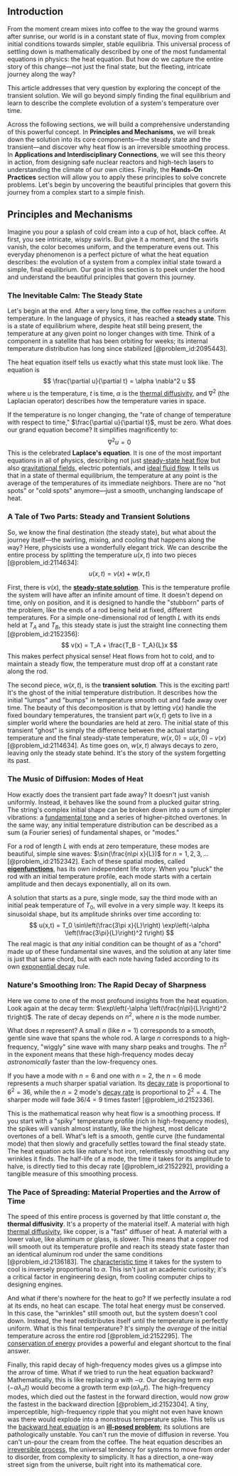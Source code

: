 ## Introduction
From the moment cream mixes into coffee to the way the ground warms after sunrise, our world is in a constant state of flux, moving from complex initial conditions towards simpler, stable equilibria. This universal process of settling down is mathematically described by one of the most fundamental equations in physics: the heat equation. But how do we capture the entire story of this change—not just the final state, but the fleeting, intricate journey along the way?

This article addresses that very question by exploring the concept of the transient solution. We will go beyond simply finding the final equilibrium and learn to describe the complete evolution of a system's temperature over time.

Across the following sections, we will build a comprehensive understanding of this powerful concept. In **Principles and Mechanisms**, we will break down the solution into its core components—the steady state and the transient—and discover why heat flow is an irreversible smoothing process. In **Applications and Interdisciplinary Connections**, we will see this theory in action, from designing safe nuclear reactors and high-tech lasers to understanding the climate of our own cities. Finally, the **Hands-On Practices** section will allow you to apply these principles to solve concrete problems. Let's begin by uncovering the beautiful principles that govern this journey from a complex start to a simple finish.

## Principles and Mechanisms

Imagine you pour a splash of cold cream into a cup of hot, black coffee. At first, you see intricate, wispy swirls. But give it a moment, and the swirls vanish, the color becomes uniform, and the temperature evens out. This everyday phenomenon is a perfect picture of what the heat equation describes: the evolution of a system from a complex initial state toward a simple, final equilibrium. Our goal in this section is to peek under the hood and understand the beautiful principles that govern this journey.

### The Inevitable Calm: The Steady State

Let's begin at the end. After a very long time, the coffee reaches a uniform temperature. In the language of physics, it has reached a **steady state**. This is a state of equilibrium where, despite heat still being present, the temperature at any given point no longer changes with time. Think of a component in a satellite that has been orbiting for weeks; its internal temperature distribution has long since stabilized [@problem_id:2095443].

The heat equation itself tells us exactly what this state must look like. The equation is
$$
\frac{\partial u}{\partial t} = \alpha \nabla^2 u
$$
where $u$ is the temperature, $t$ is time, $\alpha$ is the [thermal diffusivity](@article_id:143843), and $\nabla^2$ (the Laplacian operator) describes how the temperature varies in space.

If the temperature is no longer changing, the "rate of change of temperature with respect to time," $\frac{\partial u}{\partial t}$, must be zero. What does our grand equation become? It simplifies magnificently to:
$$
\nabla^2 u = 0
$$
This is the celebrated **Laplace's equation**. It is one of the most important equations in all of physics, describing not just [steady-state heat flow](@article_id:264296) but also [gravitational fields](@article_id:190807), electric potentials, and [ideal fluid flow](@article_id:165103). It tells us that in a state of thermal equilibrium, the temperature at any point is the average of the temperatures of its immediate neighbors. There are no "hot spots" or "cold spots" anymore—just a smooth, unchanging landscape of heat.

### A Tale of Two Parts: Steady and Transient Solutions

So, we know the final destination (the steady state), but what about the journey itself—the swirling, mixing, and cooling that happens along the way? Here, physicists use a wonderfully elegant trick. We can describe the entire process by splitting the temperature $u(x,t)$ into two pieces [@problem_id:2114634]:
$$
u(x,t) = v(x) + w(x,t)
$$

First, there is $v(x)$, the **[steady-state solution](@article_id:275621)**. This is the temperature profile the system will have after an infinite amount of time. It doesn't depend on time, only on position, and it is designed to handle the "stubborn" parts of the problem, like the ends of a rod being held at fixed, different temperatures. For a simple one-dimensional rod of length $L$ with its ends held at $T_A$ and $T_B$, this steady state is just the straight line connecting them [@problem_id:2152356]:
$$
v(x) = T_A + \frac{T_B - T_A}{L}x
$$
This makes perfect physical sense! Heat flows from hot to cold, and to maintain a steady flow, the temperature must drop off at a constant rate along the rod.

The second piece, $w(x,t)$, is the **transient solution**. This is the exciting part! It's the ghost of the initial temperature distribution. It describes how the initial "lumps" and "bumps" in temperature smooth out and fade away over time. The beauty of this decomposition is that by letting $v(x)$ handle the fixed boundary temperatures, the transient part $w(x,t)$ gets to live in a simpler world where the boundaries are held at zero. The initial state of this transient "ghost" is simply the difference between the actual starting temperature and the final steady-state temperature, $w(x,0) = u(x,0) - v(x)$ [@problem_id:2114634]. As time goes on, $w(x,t)$ always decays to zero, leaving only the steady state behind. It's the story of the system forgetting its past.

### The Music of Diffusion: Modes of Heat

How exactly does the transient part fade away? It doesn't just vanish uniformly. Instead, it behaves like the sound from a plucked guitar string. The string's complex initial shape can be broken down into a sum of simpler vibrations: a [fundamental tone](@article_id:181668) and a series of higher-pitched overtones. In the same way, any initial temperature distribution can be described as a sum (a Fourier series) of fundamental shapes, or "modes."

For a rod of length $L$ with ends at zero temperature, these modes are beautiful, simple sine waves: $\sin(\frac{n\pi x}{L})$ for $n=1, 2, 3, \ldots$ [@problem_id:2152342]. Each of these spatial modes, called **[eigenfunctions](@article_id:154211)**, has its own independent life story. When you "pluck" the rod with an initial temperature profile, each mode starts with a certain amplitude and then decays exponentially, all on its own.

A solution that starts as a pure, single mode, say the third mode with an initial peak temperature of $T_0$, will evolve in a very simple way. It keeps its sinusoidal shape, but its amplitude shrinks over time according to:
$$
u(x,t) = T_0 \sin\left(\frac{3\pi x}{L}\right) \exp\left(-\alpha \left(\frac{3\pi}{L}\right)^2 t\right)
$$
The real magic is that *any* initial condition can be thought of as a "chord" made up of these fundamental sine waves, and the solution at any later time is just that same chord, but with each note having faded according to its own [exponential decay](@article_id:136268) rule.

### Nature's Smoothing Iron: The Rapid Decay of Sharpness

Here we come to one of the most profound insights from the heat equation. Look again at the decay term: $\exp\left(-\alpha \left(\frac{n\pi}{L}\right)^2 t\right)$. The rate of decay depends on $n^2$, where $n$ is the mode number.

What does $n$ represent? A small $n$ (like $n=1$) corresponds to a smooth, gentle sine wave that spans the whole rod. A large $n$ corresponds to a high-frequency, "wiggly" sine wave with many sharp peaks and troughs. The $n^2$ in the exponent means that these high-frequency modes decay *astronomically* faster than the low-frequency ones.

If you have a mode with $n=6$ and one with $n=2$, the $n=6$ mode represents a much sharper spatial variation. Its [decay rate](@article_id:156036) is proportional to $6^2=36$, while the $n=2$ mode's [decay rate](@article_id:156036) is proportional to $2^2=4$. The sharper mode will fade $36/4 = 9$ times faster! [@problem_id:2152336].

This is the mathematical reason why heat flow is a smoothing process. If you start with a "spiky" temperature profile (rich in high-frequency modes), the spikes will vanish almost instantly, like the highest, most delicate overtones of a bell. What's left is a smooth, gentle curve (the fundamental mode) that then slowly and gracefully settles toward the final steady state. The heat equation acts like nature's hot iron, relentlessly smoothing out any wrinkles it finds. The half-life of a mode, the time it takes for its amplitude to halve, is directly tied to this decay rate [@problem_id:2152292], providing a tangible measure of this smoothing process.

### The Pace of Spreading: Material Properties and the Arrow of Time

The speed of this entire process is governed by that little constant $\alpha$, the **thermal diffusivity**. It's a property of the material itself. A material with high [thermal diffusivity](@article_id:143843), like copper, is a "fast" diffuser of heat. A material with a lower value, like aluminum or glass, is slower. This means that a copper rod will smooth out its temperature profile and reach its steady state faster than an identical aluminum rod under the same conditions [@problem_id:2136183]. The [characteristic time](@article_id:172978) it takes for the system to cool is inversely proportional to $\alpha$. This isn't just an academic curiosity; it's a critical factor in engineering design, from cooling computer chips to designing engines.

And what if there's nowhere for the heat to go? If we perfectly insulate a rod at its ends, no heat can escape. The total heat energy must be conserved. In this case, the "wrinkles" still smooth out, but the system doesn't cool down. Instead, the heat redistributes itself until the temperature is perfectly uniform. What is this final temperature? It's simply the *average* of the initial temperature across the entire rod [@problem_id:2152295]. The [conservation of energy](@article_id:140020) provides a powerful and elegant shortcut to the final answer.

Finally, this rapid decay of high-frequency modes gives us a glimpse into the arrow of time. What if we tried to run the heat equation backward? Mathematically, this is like replacing $\alpha$ with $-\alpha$. Our decaying term $\exp\left(-\alpha \lambda_n t\right)$ would become a growth term $\exp\left(\alpha \lambda_n t\right)$. The high-frequency modes, which died out the fastest in the forward direction, would now *grow* the fastest in the backward direction [@problem_id:2152304]. A tiny, imperceptible, high-frequency ripple that you might not even have known was there would explode into a monstrous temperature spike. This tells us the [backward heat equation](@article_id:163617) is an **[ill-posed problem](@article_id:147744)**; its solutions are pathologically unstable. You can't run the movie of diffusion in reverse. You can't un-pour the cream from the coffee. The heat equation describes an [irreversible process](@article_id:143841), the universal tendency for systems to move from order to disorder, from complexity to simplicity. It has a direction, a one-way street sign from the universe, built right into its mathematical core.